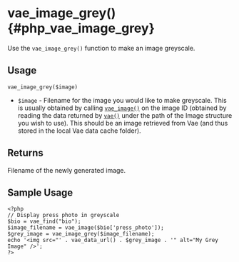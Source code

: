 # vae\_image\_grey() {#php_vae_image_grey}

Use the `vae_image_grey()` function to make an image greyscale.

## Usage

`vae_image_grey($image)`

-   `$image` - Filename for the image you would like to make greyscale.
    This is usually obtained by calling [`vae_image()`](#php_vae_image)
    on the image ID (obtained by reading the data returned by
    [`vae()`](#php_vae) under the path of the Image structure you wish
    to use). This should be an image retrieved from Vae (and thus stored
    in the local Vae data cache folder).

## Returns

Filename of the newly generated image.

## Sample Usage

    <?php
    // Display press photo in greyscale
    $bio = vae_find("bio");
    $image_filename = vae_image($bio['press_photo']);
    $grey_image = vae_image_grey($image_filename);
    echo '<img src="' . vae_data_url() . $grey_image . '" alt="My Grey Image" />';
    ?>

